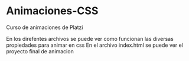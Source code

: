 # Animaciones-CSS
Curso de animaciones de Platzi

En los direfentes archivos se puede ver como funcionan las diversas propiedades para animar en css
En el archivo index.html se puede ver el proyecto final de animacion
